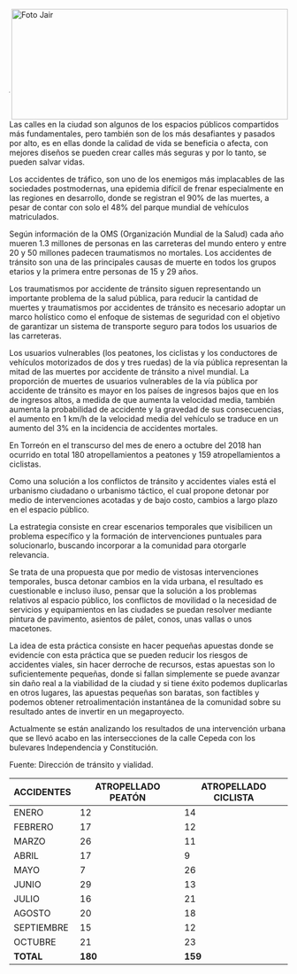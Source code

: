 <p>
   <img class="img-responsive contenido-imagen" src="../imagenes/128/arq-jair-miramontes-chavez-top2.png" align="right" alt="Foto Jair" width="500" height="200">

</p>

</br></br></br></br></br></br></br></br>

---
Las calles en la ciudad son algunos de los espacios públicos compartidos más fundamentales, pero también son de los más desafiantes y pasados por alto, es en ellas donde la calidad de vida se beneficia o afecta, con mejores diseños se pueden crear calles más seguras y por lo tanto, se pueden salvar vidas.

Los accidentes de tráfico, son uno de los enemigos más implacables de las sociedades postmodernas, una epidemia difícil de frenar especialmente en las regiones en desarrollo, donde se registran el 90% de las muertes, a pesar de contar con solo el 48% del parque mundial de vehículos matriculados.

Según información de la OMS (Organización Mundial de la Salud) cada año mueren 1.3 millones de personas en las carreteras del mundo entero y entre 20 y 50 millones padecen traumatismos no mortales. Los accidentes de tránsito son una de las principales causas de muerte en todos los grupos etarios y la primera entre personas de 15 y 29 años.

Los traumatismos por accidente de tránsito siguen representando un importante problema de la salud pública, para reducir la cantidad de muertes y traumatismos por accidentes de tránsito es necesario adoptar un marco holístico como el enfoque de sistemas de seguridad con el objetivo de garantizar un sistema de transporte seguro para todos los usuarios de las carreteras.

Los usuarios vulnerables (los peatones, los ciclistas y los conductores de vehículos motorizados de dos y tres ruedas) de la vía pública representan la mitad de las muertes por accidente de tránsito a nivel mundial. La proporción de muertes de usuarios vulnerables de la vía pública por accidente de tránsito es mayor en los países de ingresos bajos que en los de ingresos altos, a medida de que aumenta la velocidad media, también aumenta la probabilidad de accidente y la gravedad de sus consecuencias, el aumento en 1 km/h de la velocidad media del vehículo se traduce en un aumento del 3% en la incidencia de accidentes mortales.

En Torreón en el transcurso del mes de enero a octubre del 2018 han ocurrido en total 180 atropellamientos a peatones y 159 atropellamientos a ciclistas.

Como una solución a los conflictos de tránsito y accidentes viales está el urbanismo ciudadano o urbanismo táctico, el cual propone detonar por medio de intervenciones acotadas y de bajo costo, cambios a largo plazo en el espacio público.

La estrategia consiste en crear escenarios temporales que visibilicen un problema específico y la formación de intervenciones puntuales para solucionarlo, buscando incorporar a la comunidad para otorgarle relevancia.

Se trata de una propuesta que por medio de vistosas intervenciones temporales, busca detonar cambios en la vida urbana, el resultado es cuestionable e incluso iluso, pensar que la solución a los problemas relativos al espacio público, los conflictos de movilidad o la necesidad de servicios y equipamientos en las ciudades se puedan resolver mediante pintura de pavimento, asientos de pálet, conos, unas vallas o unos macetones.

La idea de esta práctica consiste en hacer pequeñas apuestas donde se evidencíe con esta práctica que se pueden reducir los riesgos de accidentes viales, sin hacer derroche de recursos, estas apuestas son lo suficientemente pequeñas, donde si fallan simplemente se puede avanzar sin daño real a la viabilidad de la ciudad y si tiene éxito podemos duplicarlas en otros lugares, las apuestas pequeñas son baratas, son factibles y podemos obtener retroalimentación instantánea de la comunidad sobre su resultado antes de invertir en un megaproyecto.

Actualmente se están analizando los resultados de una intervención urbana que se llevó acabo en las intersecciones de la calle Cepeda con los bulevares Independencia y Constitución.

Fuente: Dirección de tránsito y vialidad.


ACCIDENTES| ATROPELLADO PEATÓN| ATROPELLADO CICLISTA|
----------|-------------------|---------------------|
ENERO      |                 12| 14                  |
FEBRERO    |                 17| 12                  |
MARZO      |                 26| 11                  |
ABRIL      |                 17| 9                   |
MAYO       |                  7| 26                  |
JUNIO      |                 29| 13                  |
JULIO      |                 16| 21                  |
AGOSTO     |                 20| 18                  |
SEPTIEMBRE |                 15| 12                  |
OCTUBRE    |                 21| 23                  |
**TOTAL**  |                **180**| **159**         |
